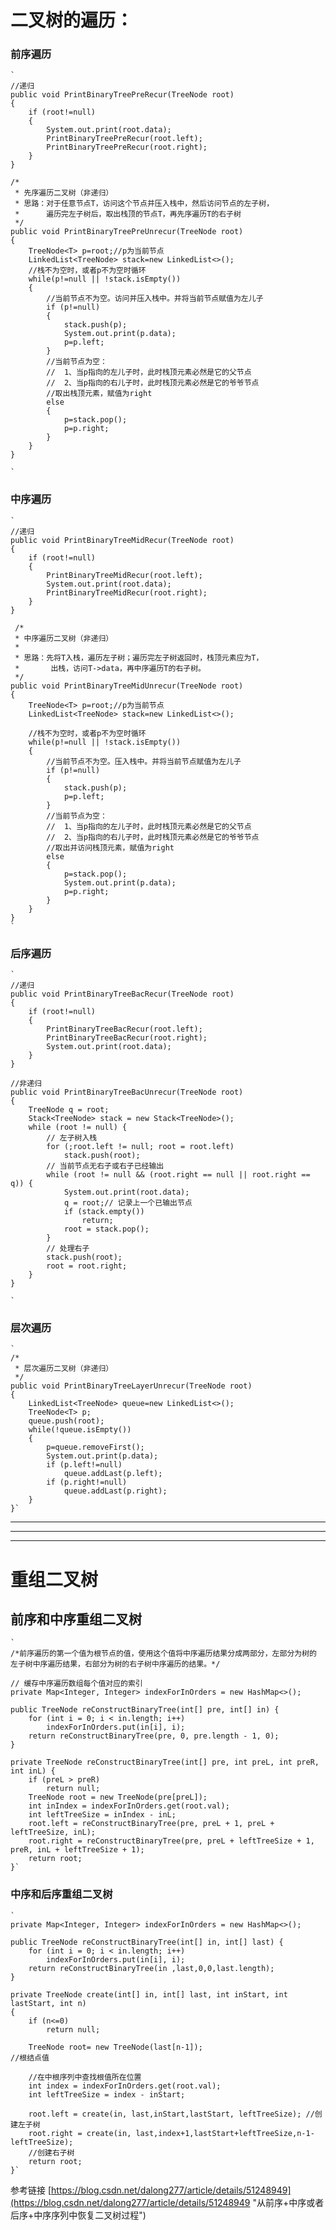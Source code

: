 # 二叉树的遍历：

### 前序遍历

    `
	//递归
	public void PrintBinaryTreePreRecur(TreeNode root)
    {
        if (root!=null) 
        {
            System.out.print(root.data);
            PrintBinaryTreePreRecur(root.left);
            PrintBinaryTreePreRecur(root.right);
        }
    }

	/*
     * 先序遍历二叉树（非递归）
     * 思路：对于任意节点T，访问这个节点并压入栈中，然后访问节点的左子树，
     *      遍历完左子树后，取出栈顶的节点T，再先序遍历T的右子树
     */
    public void PrintBinaryTreePreUnrecur(TreeNode root)
    {
        TreeNode<T> p=root;//p为当前节点
        LinkedList<TreeNode> stack=new LinkedList<>();
        //栈不为空时，或者p不为空时循环
        while(p!=null || !stack.isEmpty())
        {
            //当前节点不为空。访问并压入栈中。并将当前节点赋值为左儿子
            if (p!=null) 
            {
                stack.push(p);
                System.out.print(p.data);
                p=p.left;
            }
            //当前节点为空：
            //  1、当p指向的左儿子时，此时栈顶元素必然是它的父节点
            //  2、当p指向的右儿子时，此时栈顶元素必然是它的爷爷节点
            //取出栈顶元素，赋值为right
            else
            {
                p=stack.pop();
                p=p.right;
            }
        }
    }
	
	`

### 中序遍历
    `
	//递归
	public void PrintBinaryTreeMidRecur(TreeNode root)
    {
        if (root!=null) 
        {
            PrintBinaryTreeMidRecur(root.left);
            System.out.print(root.data);
            PrintBinaryTreeMidRecur(root.right);
        }
    }

	 /*
     * 中序遍历二叉树（非递归）
     * 
     * 思路：先将T入栈，遍历左子树；遍历完左子树返回时，栈顶元素应为T，
     *       出栈，访问T->data，再中序遍历T的右子树。  
     */
    public void PrintBinaryTreeMidUnrecur(TreeNode root)
    {
        TreeNode<T> p=root;//p为当前节点
        LinkedList<TreeNode> stack=new LinkedList<>();

        //栈不为空时，或者p不为空时循环
        while(p!=null || !stack.isEmpty())
        {
            //当前节点不为空。压入栈中。并将当前节点赋值为左儿子
            if (p!=null) 
            {
                stack.push(p);
                p=p.left;
            }
            //当前节点为空：
            //  1、当p指向的左儿子时，此时栈顶元素必然是它的父节点
            //  2、当p指向的右儿子时，此时栈顶元素必然是它的爷爷节点
            //取出并访问栈顶元素，赋值为right
            else
            {
                p=stack.pop();
                System.out.print(p.data);
                p=p.right;
            }
        }
    }
	`

### 后序遍历
    ` 
	//递归
	public void PrintBinaryTreeBacRecur(TreeNode root)
    {
        if (root!=null) 
        {
            PrintBinaryTreeBacRecur(root.left);
            PrintBinaryTreeBacRecur(root.right);
            System.out.print(root.data);
        }
    }

	//非递归
	public void PrintBinaryTreeBacUnrecur(TreeNode root)
    {
        TreeNode q = root;  
        Stack<TreeNode> stack = new Stack<TreeNode>();  
        while (root != null) {  
            // 左子树入栈  
            for (;root.left != null; root = root.left)  
                stack.push(root);  
            // 当前节点无右子或右子已经输出  
            while (root != null && (root.right == null || root.right == q)) {  
                System.out.print(root.data);  
                q = root;// 记录上一个已输出节点  
                if (stack.empty())  
                    return;  
                root = stack.pop();  
            }  
            // 处理右子  
            stack.push(root);  
            root = root.right;  
        }  
    }
	
	`

### 层次遍历
    `
	/*
     * 层次遍历二叉树（非递归）   
     */
    public void PrintBinaryTreeLayerUnrecur(TreeNode root)
    {
        LinkedList<TreeNode> queue=new LinkedList<>();
        TreeNode<T> p;
        queue.push(root);
        while(!queue.isEmpty())
        {
            p=queue.removeFirst();
            System.out.print(p.data);
            if (p.left!=null)
                queue.addLast(p.left);
            if (p.right!=null)
                queue.addLast(p.right);
        }
    }`


----------

----------

----------


# 重组二叉树

## 前序和中序重组二叉树
    `
	/*前序遍历的第一个值为根节点的值，使用这个值将中序遍历结果分成两部分，左部分为树的
	左子树中序遍历结果，右部分为树的右子树中序遍历的结果。*/
	
	// 缓存中序遍历数组每个值对应的索引
	private Map<Integer, Integer> indexForInOrders = new HashMap<>();

	public TreeNode reConstructBinaryTree(int[] pre, int[] in) {
		for (int i = 0; i < in.length; i++)
			indexForInOrders.put(in[i], i);
		return reConstructBinaryTree(pre, 0, pre.length - 1, 0);
	}
 
	private TreeNode reConstructBinaryTree(int[] pre, int preL, int preR, int inL) {
		if (preL > preR)
			return null;
		TreeNode root = new TreeNode(pre[preL]);
		int inIndex = indexForInOrders.get(root.val);
		int leftTreeSize = inIndex - inL;
		root.left = reConstructBinaryTree(pre, preL + 1, preL + leftTreeSize, inL);
		root.right = reConstructBinaryTree(pre, preL + leftTreeSize + 1, preR, inL + leftTreeSize + 1);
		return root;
	}`

### 中序和后序重组二叉树
    ` 
	private Map<Integer, Integer> indexForInOrders = new HashMap<>();

	public TreeNode reConstructBinaryTree(int[] in, int[] last) {
		for (int i = 0; i < in.length; i++)
			indexForInOrders.put(in[i], i);
		return reConstructBinaryTree(in ,last,0,0,last.length);
	}

	private TreeNode create(int[] in, int[] last, int inStart, int lastStart, int n)
    {
        if (n<=0)
            return null;       
 
		TreeNode root= new TreeNode(last[n-1]);                          //根结点值
            
		//在中根序列中查找根值所在位置
        int index = indexForInOrders.get(root.val);
        int leftTreeSize = index - inStart;

        root.left = create(in, last,inStart,lastStart, leftTreeSize); //创建左子树
        root.right = create(in, last,index+1,lastStart+leftTreeSize,n-1-leftTreeSize);  
		//创建右子树
        return root;
    }`
参考链接
[https://blog.csdn.net/dalong277/article/details/51248949](https://blog.csdn.net/dalong277/article/details/51248949 "从前序+中序或者后序+中序序列中恢复二叉树过程")